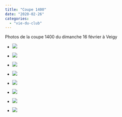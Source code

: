 ```yaml
---
title: "Coupe 1400"
date: "2020-02-26"
categories: 
  - "vie-du-club"
---
```


Photos de la coupe 1400 du dimanche 16 février à Veigy

- ![](/wordpress-uploads/2020/02/WhatsApp-Image-2020-02-16-at-10.05.00-768x1024.jpeg)
    
- ![](/wordpress-uploads/2020/02/WhatsApp-Image-2020-02-16-at-10.05.01-768x1024.jpeg)
    
- ![](/wordpress-uploads/2020/02/WhatsApp-Image-2020-02-16-at-10.05.02-768x1024.jpeg)
    
- ![](/wordpress-uploads/2020/02/WhatsApp-Image-2020-02-16-at-10.05.03-1-768x1024.jpeg)
    
- ![](/wordpress-uploads/2020/02/WhatsApp-Image-2020-02-16-at-10.05.03-768x1024.jpeg)
    
- ![](/wordpress-uploads/2020/02/WhatsApp-Image-2020-02-16-at-10.05.04-1-1024x768.jpeg)
    
- ![](/wordpress-uploads/2020/02/WhatsApp-Image-2020-02-16-at-10.05.04-768x1024.jpeg)
    
- ![](/wordpress-uploads/2020/02/WhatsApp-Image-2020-02-16-at-10.06.36-1024x768.jpeg)
